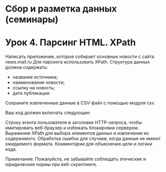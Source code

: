 # Сбор и разметка данных (семинары)

# Урок 4. Парсинг HTML. XPath

Написать приложение, которое собирает основные новости с сайта news.mail.ru Для парсинга использовать XPath. Структура данных должна содержать:
* название источника;
* наименование новости;
* ссылку на новость;
* дата публикации.

Сохраните извлеченные данные в CSV-файл с помощью модуля csv.

Ваш код должен включать следующее:

Строку агента пользователя в заголовке HTTP-запроса, чтобы имитировать веб-браузер и избежать блокировки сервером.
Выражения XPath для выбора элементов данных и извлечения их содержимого.
Обработка ошибок для случаев, когда данные не имеют ожидаемого формата.
Комментарии для объяснения цели и логики кода.

Примечание: Пожалуйста, не забывайте соблюдать этические и юридические нормы при веб-скреппинге.